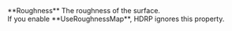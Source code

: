 <tr>
<td>**Roughness**</td>
<td>The roughness of the surface.<br/>If you enable **UseRoughnessMap**, HDRP ignores this property.</td>
</tr>